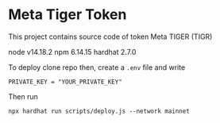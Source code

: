# Meta Tiger Token

This project contains source code of token Meta TIGER (TIGR)

node v14.18.2
npm 6.14.15
hardhat 2.7.0

To deploy clone repo then, create a `.env` file and write

```shell
PRIVATE_KEY = "YOUR_PRIVATE_KEY"
``` 

Then run

```shell
npx hardhat run scripts/deploy.js --network mainnet
```
